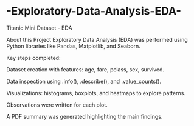 # -Exploratory-Data-Analysis-EDA-

Titanic Mini Dataset - EDA

About this Project
Exploratory Data Analysis (EDA) was performed using Python libraries like Pandas, Matplotlib, and Seaborn.

Key steps completed:

Dataset creation with features: age, fare, pclass, sex, survived.

Data inspection using .info(), .describe(), and .value_counts().

Visualizations: histograms, boxplots, and heatmaps to explore patterns.

Observations were written for each plot.

A PDF summary was generated highlighting the main findings.
